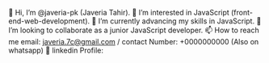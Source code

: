 👋 Hi, I’m @javeria-pk (Javeria Tahir).
👀 I’m interested in JavaScript (front-end-web-development).
🌱 I’m currently advancing my skills in JavaScript.
💞️ I’m looking to collaborate as a junior JavaScript developer.
📫 How to reach me email: javeria.7c@gmail.com / contact Number: +0000000000 (Also on whatsapp)
💼 linkedin Profile: 
